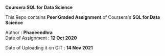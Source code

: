 **Coursera SQL for Data Science**

This Repo contains **Peer Graded Assignment** of Coursera's **SQL for Data Science**

Author : **Phaneendhra** <br/>
Date of Assignment : **12 Oct 2020**

Date of Uploading it on GIT : **14 Nov 2021**
